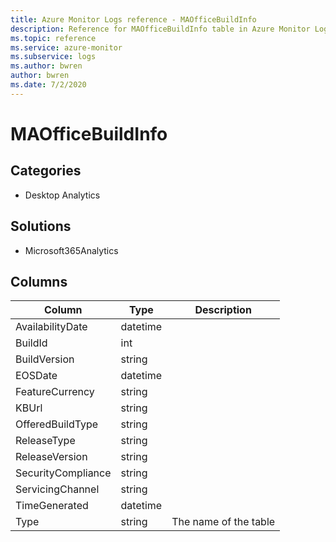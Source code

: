 ```yaml
---
title: Azure Monitor Logs reference - MAOfficeBuildInfo
description: Reference for MAOfficeBuildInfo table in Azure Monitor Logs.
ms.topic: reference
ms.service: azure-monitor
ms.subservice: logs
ms.author: bwren
author: bwren
ms.date: 7/2/2020
---
```


# MAOfficeBuildInfo

 

## Categories

- Desktop Analytics
## Solutions

- Microsoft365Analytics




## Columns

|Column|Type|Description|
|---|---|---|
|AvailabilityDate|datetime||
|BuildId|int||
|BuildVersion|string||
|EOSDate|datetime||
|FeatureCurrency|string||
|KBUrl|string||
|OfferedBuildType|string||
|ReleaseType|string||
|ReleaseVersion|string||
|SecurityCompliance|string||
|ServicingChannel|string||
|TimeGenerated|datetime||
|Type|string|The name of the table|
